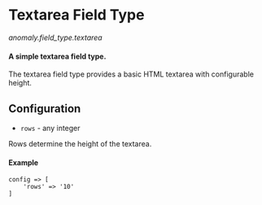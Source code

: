 # Textarea Field Type

*anomaly.field_type.textarea*

#### A simple textarea field type.

The textarea field type provides a basic HTML textarea with configurable height.

## Configuration

- `rows` - any integer

Rows determine the height of the textarea.

#### Example

	config => [
		'rows' => '10'
	]
